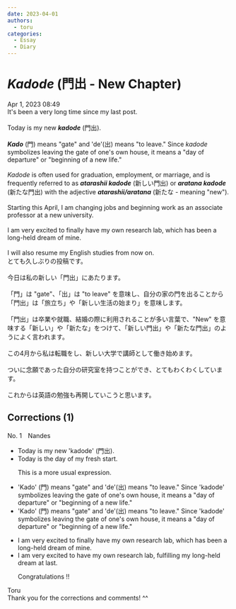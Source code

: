 ```yaml
---
date: 2023-04-01
authors:
  - toru
categories:
  - Essay
  - Diary
---
```


<h1 id="subject_show"><strong><em>Kadode</strong></em> (門出 - New Chapter)</h1>
<div class="date">Apr 1, 2023 08:49</div>
<div id="post"><div id="body_show_ori">
It's been a very long time since my last post.<br/><br/>Today is my new <strong><em>kadode</em></strong> (門出).<br/><br/><strong><em>Kado</em></strong> (門) means "gate" and 'de'(出) means "to leave." Since <em>kadode</em> symbolizes leaving the gate of one's own house, it means a "day of departure" or "beginning of a new life."<br/><br/><em>Kadode</em> is often used for graduation, employment, or marriage, and is frequently referred to as <strong><em>atarashii kadode</em></strong> (新しい門出) or <strong><em>aratana kadode</em></strong> (新たな門出) with the adjective <strong><em>atarashii/aratana</em></strong> (新たな - meaning "new").<br/><br/>Starting this April, I am changing jobs and beginning work as an associate professor at a new university.<br/><br/>I am very excited to finally have my own research lab, which has been a long-held dream of mine.<br/><br/>I will also resume my English studies from now on.
</div></div>

<!-- more -->

<div id="post_ja"><div id="body_show_mo">
とても久しぶりの投稿です。<br/><br/>今日は私の新しい「門出」にあたります。<br/><br/>「門」は "gate"、「出」は "to leave" を意味し、自分の家の門を出ることから「門出」は「旅立ち」や「新しい生活の始まり」を意味します。<br/><br/>「門出」は卒業や就職、結婚の際に利用されることが多い言葉で、"New" を意味する「新しい」や「新たな」をつけて、「新しい門出」や「新たな門出」のようによく言われます。<br/><br/>この4月から私は転職をし、新しい大学で講師として働き始めます。<br/><br/>ついに念願であった自分の研究室を持つことができ、とてもわくわくしています。<br/><br/>これからは英語の勉強も再開していこうと思います。
</div></div>

## Corrections (1)
<div id="block"><div class="first_name"> No. 1　<span class="just_name">Nandes</span></div><div id="block2">
<ul class="correction_field">
<li class="incorrect">Today is my new 'kadode' (門出).</li>
<li class="corrected correct">
Today is the day of my fresh start.
<p class="correction_comment">This is a more usual expression.</p>
</li>
</ul>
<ul class="correction_field">
<li class="incorrect">'Kado' (門) means "gate" and 'de'(出) means "to leave." Since 'kadode' symbolizes leaving the gate of one's own house, it means a "day of departure" or "beginning of a new life."</li>
<li class="corrected correct">
'Kado' (門) means "gate" and 'de'(出) means "to leave." Since 'kadode' symbolizes leaving the gate of one's own house, it means a "day of departure" or "beginning of a new life."
</li>
</ul>
<ul class="correction_field">
<li class="incorrect">I am very excited to finally have my own research lab, which has been a long-held dream of mine.</li>
<li class="corrected correct">
I am very excited to have my own research lab, fulfilling my long-held dream at last.
<p class="correction_comment">Congratulations !!</p>
</li>
</ul>
</div><div class="name"><span class="just_name">Toru</span><br>
Thank you for the corrections and comments! ^^
</div>
</div>
